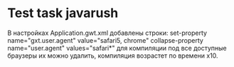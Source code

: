 # Test task javarush
В настройках Application.gwt.xml добавлены строки: 
set-property name="gxt.user.agent" value="safari5, chrome"
collapse-property name="user.agent" values="safari*"
для компиляции под все доступные браузеры их можно удалить, компиляция возрастет по времени х10.
